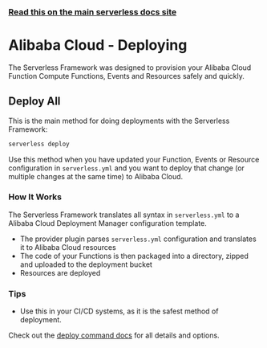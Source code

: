 <!--
title: Serverless Framework - Alibaba Cloud Function Compute Guide - Deploying
menuText: Deploying
menuOrder: 8
description: How to deploy your Alibaba Cloud Function Compute functions and their required infrastructure
layout: Doc
-->

<!-- DOCS-SITE-LINK:START automatically generated  -->
### [Read this on the main serverless docs site](https://www.serverless.com/framework/docs/providers/aliyun/guide/deploying)
<!-- DOCS-SITE-LINK:END -->

# Alibaba Cloud - Deploying

The Serverless Framework was designed to provision your Alibaba Cloud Function Compute Functions, Events and Resources safely and quickly.

## Deploy All

This is the main method for doing deployments with the Serverless Framework:

```bash
serverless deploy
```

Use this method when you have updated your Function, Events or Resource configuration in `serverless.yml` and you want to deploy that change (or multiple changes at the same time) to Alibaba Cloud.

### How It Works

The Serverless Framework translates all syntax in `serverless.yml` to a Alibaba Cloud Deployment Manager configuration template.

- The provider plugin parses `serverless.yml` configuration and translates it to Alibaba Cloud resources
- The code of your Functions is then packaged into a directory, zipped and uploaded to the deployment bucket
- Resources are deployed

### Tips

- Use this in your CI/CD systems, as it is the safest method of deployment.

Check out the [deploy command docs](../cli-reference/deploy.md) for all details and options.
